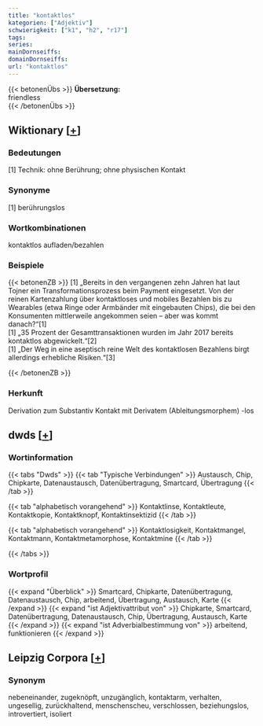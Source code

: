 ```yaml
---
title: "kontaktlos"
kategorien: ["Adjektiv"]
schwierigkeit: ["k1", "h2", "r17"]
tags:
series:
mainDornseiffs:
domainDornseiffs:
url: "kontaktlos"
---
```


{{< betonenÜbs >}}
**Übersetzung:**  
friendless  
{{< /betonenÜbs >}}

## Wiktionary [[+](https://de.wiktionary.org/wiki/kontaktlos)]

### Bedeutungen
[1] Technik: ohne Berührung; ohne physischen Kontakt  

### Synonyme
[1] berührungslos  

### Wortkombinationen
kontaktlos aufladen/bezahlen  

### Beispiele
{{< betonenZB >}}
[1] „Bereits in den vergangenen zehn Jahren hat laut Tojner ein Transformationsprozess beim Payment eingesetzt. Von der reinen Kartenzahlung über kontaktloses und mobiles Bezahlen bis zu Wearables (etwa Ringe oder Armbänder mit eingebauten Chips), die bei den Konsumenten mittlerweile angekommen seien – aber was kommt danach?“[1]  
[1] „35 Prozent der Gesamttransaktionen wurden im Jahr 2017 bereits kontaktlos abgewickelt.“[2]  
[1] „Der Weg in eine aseptisch reine Welt des kontaktlosen Bezahlens birgt allerdings erhebliche Risiken.“[3]  

{{< /betonenZB >}}
### Herkunft
Derivation zum Substantiv Kontakt mit Derivatem (Ableitungsmorphem) -los  



## dwds [[+](https://www.dwds.de/wb/kontaktlos)]

### Wortinformation
{{< tabs "Dwds" >}}
{{< tab "Typische Verbindungen" >}}
Austausch, Chip, Chipkarte, Datenaustausch, Datenübertragung, Smartcard, Übertragung
{{< /tab >}}

{{< tab "alphabetisch vorangehend" >}}
Kontaktlinse, Kontaktleute, Kontaktkopie, Kontaktknopf, Kontaktinsektizid
{{< /tab >}}

{{< tab "alphabetisch vorangehend" >}}
Kontaktlosigkeit, Kontaktmangel, Kontaktmann, Kontaktmetamorphose, Kontaktmine
{{< /tab >}}

{{< /tabs >}}

### Wortprofil
{{< expand "Überblick" >}} Smartcard, Chipkarte, Datenübertragung, Datenaustausch, Chip, arbeitend, Übertragung, Austausch, Karte {{< /expand >}}
{{< expand "ist Adjektivattribut von" >}} Chipkarte, Smartcard, Datenübertragung, Datenaustausch, Chip, Übertragung, Austausch, Karte {{< /expand >}}
{{< expand "ist Adverbialbestimmung von" >}} arbeitend, funktionieren {{< /expand >}}

## Leipzig Corpora [[+](https://corpora.uni-leipzig.de/en/res?word=kontaktlos&corpusId=deu_newscrawl-public_2018)]


### Synonym
nebeneinander, zugeknöpft, unzugänglich, kontaktarm, verhalten, ungesellig, zurückhaltend, menschenscheu, verschlossen, beziehungslos, introvertiert, isoliert

